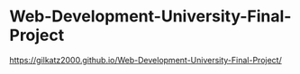 # Web-Development-University-Final-Project
https://gilkatz2000.github.io/Web-Development-University-Final-Project/
